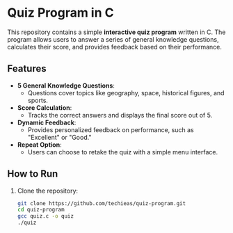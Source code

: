 # Quiz Program in C

This repository contains a simple **interactive quiz program** written in C. The program allows users to answer a series of general knowledge questions, calculates their score, and provides feedback based on their performance.

## Features
- **5 General Knowledge Questions**:
  - Questions cover topics like geography, space, historical figures, and sports.
- **Score Calculation**:
  - Tracks the correct answers and displays the final score out of 5.
- **Dynamic Feedback**:
  - Provides personalized feedback on performance, such as "Excellent" or "Good."
- **Repeat Option**:
  - Users can choose to retake the quiz with a simple menu interface.

## How to Run
1. Clone the repository:
   ```bash
   git clone https://github.com/techieas/quiz-program.git
   cd quiz-program
   gcc quiz.c -o quiz
   ./quiz
